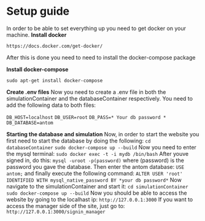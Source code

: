 # Setup guide
In order to be able to set everything up you need to get docker on your machine.
**Install docker**

`https://docs.docker.com/get-docker/`

After this is done you need to need to install the docker-compose package

**Install docker-compose**

`sudo apt-get install docker-compose`

**Create .env files**
Now you need to create a .env file in both the simulationContainer and the databaseContainer respectively. 
 You need to add the following data to both files:

`DB_HOST=localhost`
`DB_USER=root`
`DB_PASS=* Your db password *`
`DB_DATABASE=antom`


**Starting the database and simulation**
Now, in order to start the website you first need to start the database by doing the following:
`cd databaseContainer`
`sudo docker-compose up --build`
Now you need to enter the mysql terminal:
`sudo docker exec -t -i mydb /bin/bash`
After youve signed in, do this:
`mysql -uroot -p(password)`
where (password) is the password you gave the database.
Then enter the antom database:
`USE antom;`
and finally execute the following command:
`ALTER USER 'root' IDENTIFIED WITH mysql_native_password BY *your db password*`
Now navigate to the simulationContainer and start it:
`cd simulationContainer`
`sudo docker-compose up --build`
Now you should be able to access the website by going to the localhast ip:
`http://127.0.0.1:3000`
If you want to access the manager side of the site, just go to:
`http://127.0.0.1:3000/signin_manager`
